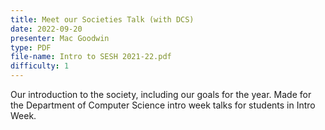 ```yaml
---
title: Meet our Societies Talk (with DCS)
date: 2022-09-20
presenter: Mac Goodwin
type: PDF
file-name: Intro to SESH 2021-22.pdf
difficulty: 1
---
```


Our introduction to the society, including our goals for the year. Made for the Department of Computer Science intro week talks for students in Intro Week.